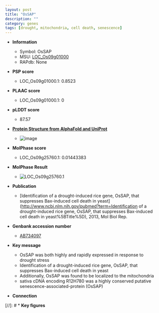 ```yaml
---
layout: post
title: "OsSAP"
description: ""
category: genes
tags: [drought, mitochondria, cell death, senescence]
---
```


* **Information**  
    + Symbol: OsSAP  
    + MSU: [LOC_Os09g01000](http://rice.plantbiology.msu.edu/cgi-bin/ORF_infopage.cgi?orf=LOC_Os09g01000)  
    + RAPdb: None  

* **PSP score**  
    + LOC_Os09g01000.1: 0.8523 

* **PLAAC score**  
    + LOC_Os09g01000.1: 0 

* **pLDDT score**
    + 87.57

* **[Protein Structure from AlphaFold and UniProt](https://www.uniprot.org/uniprotkb/Q84VG2/entry#structure)**
    + ![image](https://ricepsp.github.io/images/Q8/AF-Q84VG2-F1.png)

* **MolPhase score**
    + LOC_Os09g25760.1: 0.01443383

* **MolPhase Result**
    + ![LOC_Os09g25760.1](https://304243504.github.io/Pictures/LOC_Os09g/LOC_Os09g25760.1.png)

* **Publication**  
    + [Identification of a drought-induced rice gene, OsSAP, that suppresses Bax-induced cell death in yeast](http://www.ncbi.nlm.nih.gov/pubmed?term=Identification of a drought-induced rice gene, OsSAP, that suppresses Bax-induced cell death in yeast%5BTitle%5D), 2013, Mol Biol Rep.

* **Genbank accession number**  
    + [AB734097](http://www.ncbi.nlm.nih.gov/nuccore/AB734097)

* **Key message**  
    + OsSAP was both highly and rapidly expressed in response to drought stress
    + Identification of a drought-induced rice gene, OsSAP, that suppresses Bax-induced cell death in yeast
    + Additionally, OsSAP was found to be localized to the mitochondria
    + sativa cDNA encoding R12H780 was a highly conserved putative senescence-associated-protein (OsSAP)

* **Connection**  

[//]: # * **Key figures**  


